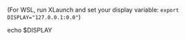 (For WSL, run XLaunch and set your display variable: `export DISPLAY="127.0.0.1:0.0"`)

echo $DISPLAY
